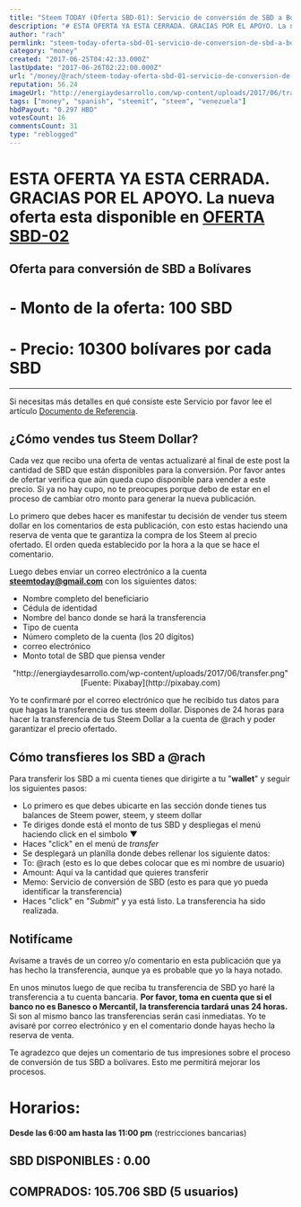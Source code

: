 ```yaml
---
title: "Steem TODAY (Oferta SBD-01): Servicio de conversión de SBD a Bolívares"
description: "# ESTA OFERTA YA ESTA CERRADA. GRACIAS POR EL APOYO. La nueva oferta esta disponible en [OFERTA SBD-02](https://steemit.com/money/@rach/steem-today-of..."
author: "rach"
permlink: "steem-today-oferta-sbd-01-servicio-de-conversion-de-sbd-a-bolivares"
category: "money"
created: "2017-06-25T04:42:33.000Z"
lastUpdate: "2017-06-26T02:22:00.000Z"
url: "/money/@rach/steem-today-oferta-sbd-01-servicio-de-conversion-de-sbd-a-bolivares"
reputation: 56.24
imageUrl: "http://energiaydesarrollo.com/wp-content/uploads/2017/06/transfer.png"
tags: ["money", "spanish", "steemit", "steem", "venezuela"]
hbdPayout: "0.297 HBD"
votesCount: 16
commentsCount: 31
type: "reblogged"
---
```

# ESTA OFERTA YA ESTA CERRADA. GRACIAS POR EL APOYO. La nueva oferta esta disponible en [OFERTA SBD-02](https://steemit.com/money/@rach/steem-today-oferta-sbd-02-servicio-de-conversion-de-sbd-a-bolivares)


## Oferta para conversión de SBD a Bolívares

# - Monto de la oferta: **100 SBD**
# - Precio:   **10300 bolívares por cada SBD**
---

Si necesitas más detalles en qué consiste este Servicio por favor lee el artículo [Documento de Referencia](https://steemit.com/money/@rach/steem-today-servicio-de-cambio-de-steem-dollar-por-bolivares-documento-de-referencia#@bitcoinroute/re-rach-re-bitcoinroute-re-rach-steem-today-servicio-de-cambio-de-steem-dollar-por-bolivares-documento-de-referencia-20170624t231633012z).


## ¿Cómo vendes tus Steem Dollar?

Cada vez que recibo una oferta de ventas actualizaré al final de este post la cantidad de SBD que están disponibles para la conversión. Por favor antes de ofertar verifica que aún queda cupo disponible para vender a este precio. Si ya no hay cupo, no te preocupes porque debo de estar en el proceso de cambiar otro monto para generar la nueva publicación.


Lo primero que debes hacer es manifestar tu decisión de vender tus steem dollar en los comentarios de esta publicación, con esto estas haciendo una reserva de venta que te garantiza la compra de los Steem al precio ofertado. El orden queda establecido por la hora a la que se hace el comentario.

Luego debes enviar un correo electrónico a la cuenta **steemtoday@gmail.com** con los siguientes datos:

- Nombre completo del beneficiario
- Cédula de identidad
- Nombre del banco donde se hará la transferencia
- Tipo de cuenta
- Número completo de la cuenta (los 20 dígitos)
- correo electrónico
- Monto total de SBD que piensa vender



<center>"http://energiaydesarrollo.com/wp-content/uploads/2017/06/transfer.png"</center>
<center>[Fuente: Pixabay](http://pixabay.com)</center>


Yo te confirmaré por el correo electrónico que he recibido tus datos para que hagas la transferencia de tus steem dollar. Dispones de 24 horas para hacer la transferencia de tus Steem Dollar a la cuenta de @rach y poder garantizar el precio ofertado.

## Cómo transfieres los SBD a @rach

Para transferir los SBD a mi cuenta tienes que dirigirte a tu "**wallet**" y seguir los siguientes pasos:

- Lo primero es que debes ubicarte en las sección donde tienes tus balances de Steem power, steem, y steem dollar
- Te diriges donde está el monto de tus SBD y despliegas el menú haciendo click en el simbolo ▼
- Haces "click" en el menú de *transfer*
- Se desplegará un planilla donde debes rellenar los siguiente datos:
 -  To: @rach   (esto es lo que debes colocar que es mi nombre de usuario)
 - Amount: Aquí va la cantidad que quieres transferir
 - Memo: Servicio de conversión de SBD (esto es para que yo pueda identificar la transferencia)
- Haces "click" en "*Submit*" y ya está listo. La transferencia ha sido realizada.

##  Notifícame

Avísame a través de un correo y/o comentario en esta publicación que ya has hecho la transferencia, aunque ya es probable que yo la haya notado. 

En unos minutos luego de que reciba tu transferencia de SBD yo haré la transferencia a tu cuenta bancaria. **Por favor, toma en cuenta que si el banco no es Banesco o Mercantil, la transferencia tardará unas 24 horas.** Si son al mismo banco las transferencias serán casi inmediatas. 
Yo te avisaré por correo electrónico y en el comentario donde hayas hecho la reserva de venta. 

Te agradezco que dejes un comentario de tus impresiones sobre el proceso de conversión de tus SBD a bolívares. Esto me permitirá mejorar los procesos.

# Horarios:

**Desde las  6:00 am hasta las 11:00 pm** (restricciones bancarias)

## SBD DISPONIBLES : 0.00                  
## COMPRADOS: 105.706 SBD (5 usuarios)